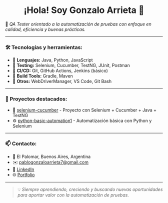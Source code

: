 <h1 align="center">¡Hola! Soy Gonzalo Arrieta 👋</h1>

🎯 *QA Tester orientado a la automatización de pruebas con enfoque en calidad, eficiencia y buenas prácticas.*

---

### 🛠 Tecnologías y herramientas:
- 🔹 **Lenguajes:** Java, Python, JavaScript
- 🔹 **Testing:** Selenium, Cucumber, TestNG, JUnit, Postman
- 🔹 **CI/CD:** Git, GitHub Actions, Jenkins (básico)
- 🔹 **Build Tools:** Gradle, Maven
- 🔹 **Otros:** WebDriverManager, VS Code, Git Bash

---

### 💼 Proyectos destacados:
- 🧪 [selenium-cucumber](https://github.com/GonzaloArrieta/selenium-cucumber) - Proyecto con Selenium + Cucumber + Java + TestNG
- ⚙️ [python-basic-automation1](https://github.com/GonzaloArrieta/python-basic-automation1) - Automatización básica con Python y Selenium

---

### 📫 Contacto:
- 📍 El Palomar, Buenos Aires, Argentina
- ✉️ pablogonzaloarrieta7@gmail.com
- 💼 [LinkedIn](https://www.linkedin.com/in/pablo-gonzalo-arrieta7/)
- 🌐 [Portfolio](https://https://github.com/GonzaloArrieta)

---

> 💡 *Siempre aprendiendo, creciendo y buscando nuevas oportunidades para aportar valor con la automatización de pruebas.*
